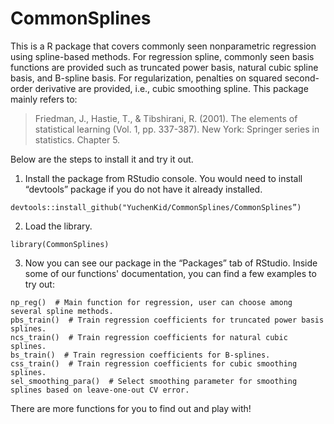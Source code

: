 # CommonSplines
This is a R package that covers commonly seen nonparametric regression using spline-based methods. For regression spline, commonly seen basis functions are provided such as truncated power basis, natural cubic spline basis, and B-spline basis. For regularization, penalties on squared second-order derivative are provided, i.e., cubic smoothing spline. This package mainly refers to:
> Friedman, J., Hastie, T., & Tibshirani, R. (2001). The elements of statistical learning (Vol. 1, pp. 337-387). New York: Springer series in statistics. Chapter 5.

Below are the steps to install it and try it out. 

1. Install the package from RStudio console. You would need to install “devtools” package if you do not have it already installed.
```
devtools::install_github("YuchenKid/CommonSplines/CommonSplines”)
```
2. Load the library.
```
library(CommonSplines)
```
3. Now you can see our package in the “Packages” tab of RStudio. Inside some of our functions' documentation, you can find a few examples to try out:
```
np_reg()  # Main function for regression, user can choose among several spline methods.
pbs_train()  # Train regression coefficients for truncated power basis splines.
ncs_train()  # Train regression coefficients for natural cubic splines.
bs_train()  # Train regression coefficients for B-splines.
css_train()  # Train regression coefficients for cubic smoothing splines.
sel_smoothing_para()  # Select smoothing parameter for smoothing splines based on leave-one-out CV error.
```
There are more functions for you to find out and play with!
